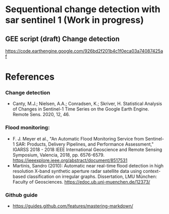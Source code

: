 # Sequentional change detection with sar sentinel 1 (Work in progress)
## GEE script (draft) Change detection
https://code.earthengine.google.com/926bd2f201b4c1f0eca03a74087425af

# References
### Change detection
* Canty, M.J.; Nielsen, A.A.; Conradsen, K.; Skriver, H. Statistical Analysis of Changes in Sentinel-1 Time Series on the Google Earth Engine. Remote Sens. 2020, 12, 46.

### Flood monitoring:
* F. J. Meyer et al., "An Automatic Flood Monitoring Service from Sentinel-1 SAR: Products, Delivery Pipelines, and Performance Assessment," IGARSS 2018 - 2018 IEEE International Geoscience and Remote Sensing Symposium, Valencia, 2018, pp. 6576-6579.
https://ieeexplore.ieee.org/abstract/document/8517531
* Martinis, Sandro (2010): Automatic near real-time flood detection in high resolution X-band synthetic aperture radar satellite data using context-based classification on irregular graphs. Dissertation, LMU München: Faculty of Geosciences.
https://edoc.ub.uni-muenchen.de/12373/
### Github guide
* https://guides.github.com/features/mastering-markdown/
